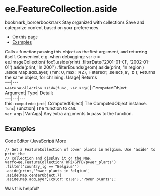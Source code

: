  
#  ee.FeatureCollection.aside 
bookmark_borderbookmark Stay organized with collections  Save and categorize content based on your preferences.
  * On this page
  * [Examples](https://developers.google.com/earth-engine/apidocs/ee-featurecollection-aside#examples)


Calls a function passing this object as the first argument, and returning itself. Convenient e.g. when debugging: 
var c = ee.ImageCollection('foo').aside(print)
.filterDate('2001-01-01', '2002-01-01').aside(print, 'In 2001')
.filterBounds(geom).aside(print, 'In region')
.aside(Map.addLayer, {min: 0, max: 142}, 'Filtered')
.select('a', 'b');
Returns the same object, for chaining.
Usage| Returns  
---|---  
`FeatureCollection.aside(func, var_args)`| ComputedObject  
Argument| Type| Details  
---|---|---  
this: `computedobject`| ComputedObject| The ComputedObject instance.  
`func`| Function| The function to call.  
`var_args`| VarArgs| Any extra arguments to pass to the function.  
## Examples
[Code Editor (JavaScript)](https://developers.google.com/earth-engine/apidocs/ee-featurecollection-aside#code-editor-javascript-sample) More
```
// Get a FeatureCollection of power plants in Belgium. Use "aside" to print the
// collection and display it on the Map.
varfc=ee.FeatureCollection('WRI/GPPD/power_plants')
.filter('country_lg == "Belgium"')
.aside(print,'Power plants in Belgium')
.aside(Map.centerObject,7)
.aside(Map.addLayer,{color:'blue'},'Power plants');
```

Was this helpful?

